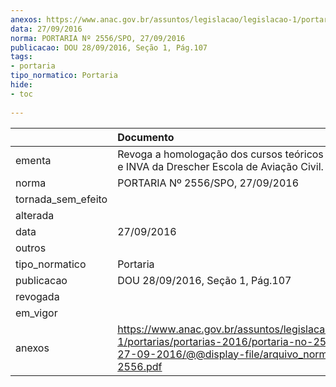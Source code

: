 ```yaml
---
anexos: https://www.anac.gov.br/assuntos/legislacao/legislacao-1/portarias/portarias-2016/portaria-no-2556-spo-27-09-2016/@@display-file/arquivo_norma/PA2016-2556.pdf
data: 27/09/2016
norma: PORTARIA Nº 2556/SPO, 27/09/2016
publicacao: DOU 28/09/2016, Seção 1, Pág.107
tags:
- portaria
tipo_normatico: Portaria
hide: 
- toc 
 
---
```


|                    | Documento                                                                                                                                                      |
|:-------------------|:---------------------------------------------------------------------------------------------------------------------------------------------------------------|
| ementa             | Revoga a homologação dos cursos teóricos de PPA, PCA e INVA da Drescher Escola de Aviação Civil.                                                               |
| norma              | PORTARIA Nº 2556/SPO, 27/09/2016                                                                                                                               |
| tornada_sem_efeito |                                                                                                                                                                |
| alterada           |                                                                                                                                                                |
| data               | 27/09/2016                                                                                                                                                     |
| outros             |                                                                                                                                                                |
| tipo_normatico     | Portaria                                                                                                                                                       |
| publicacao         | DOU 28/09/2016, Seção 1, Pág.107                                                                                                                               |
| revogada           |                                                                                                                                                                |
| em_vigor           |                                                                                                                                                                |
| anexos             | https://www.anac.gov.br/assuntos/legislacao/legislacao-1/portarias/portarias-2016/portaria-no-2556-spo-27-09-2016/@@display-file/arquivo_norma/PA2016-2556.pdf |